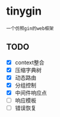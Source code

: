 # tinygin
`一个仿照gin的web框架`

## TODO
* [x] context整合
* [x] 压缩字典树
* [x] 动态路由
* [x] 分组控制
* [x] 中间件响应点
* [ ] 响应模板
* [ ] 错误恢复
